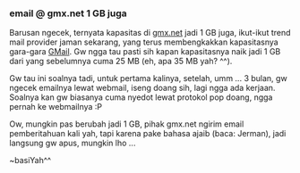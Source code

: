 ### email @ gmx.net 1 GB juga

Barusan ngecek, ternyata kapasitas di <a href="http://gmx.net">gmx.net</a> jadi 1 GB juga, ikut-ikut trend mail provider jaman sekarang, yang terus membengkakkan kapasitasnya gara-gara <a href="http://gmail.com">GMail</a>. Gw ngga tau pasti sih kapan kapasitasnya naik jadi 1 GB dari yang sebelumnya cuma 25 MB (eh, apa 35 MB yah? ^^).

Gw tau ini soalnya tadi, untuk pertama kalinya, setelah, umm ... 3 bulan, gw ngecek emailnya lewat webmail, iseng doang sih, lagi ngga ada kerjaan. Soalnya kan gw biasanya cuma nyedot lewat protokol pop doang, ngga pernah ke webmailnya :P

Ow, mungkin pas berubah jadi 1 GB, pihak gmx.net ngirim email pemberitahuan kali yah, tapi karena pake bahasa ajaib (baca: Jerman), jadi langsung gw apus, mungkin lho ...

~basiYah^^

<!-- METADATA: {"time": "2005-02-24 14:32:06", "title": "email @ gmx.net 1 GB juga"} -->
